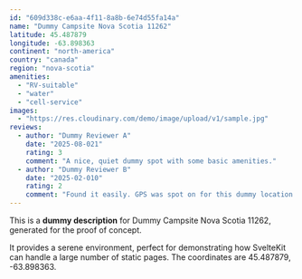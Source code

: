 ```yaml
---
id: "609d338c-e6aa-4f11-8a8b-6e74d55fa14a"
name: "Dummy Campsite Nova Scotia 11262"
latitude: 45.487879
longitude: -63.898363
continent: "north-america"
country: "canada"
region: "nova-scotia"
amenities:
  - "RV-suitable"
  - "water"
  - "cell-service"
images:
  - "https://res.cloudinary.com/demo/image/upload/v1/sample.jpg"
reviews:
  - author: "Dummy Reviewer A"
    date: "2025-08-021"
    rating: 3
    comment: "A nice, quiet dummy spot with some basic amenities."
  - author: "Dummy Reviewer B"
    date: "2025-02-010"
    rating: 2
    comment: "Found it easily. GPS was spot on for this dummy location."
---
```


This is a **dummy description** for Dummy Campsite Nova Scotia 11262, generated for the proof of concept.

It provides a serene environment, perfect for demonstrating how SvelteKit can handle a large number of static pages. The coordinates are 45.487879, -63.898363.
